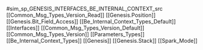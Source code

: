 #sim_sp_GENESIS_INTERFACES_BE_INTERNAL_CONTEXT_src
[[Common_Msg_Types_Version_Read]]
[[Genesis.Position]]
[[Genesis.Bit_Field_Access]]
[[Be_Internal_Context_Types_Default]]
[[Interfaces]]
[[Common_Msg_Types_Version_Default]]
[[Common_Msg_Types_Version]]
[[Parameters_Types]]
[[Be_Internal_Context_Types]]
[[Genesis]]
[[Genesis.Stack]]
[[Spark_Mode]]
